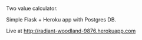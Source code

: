Two value calculator.

Simple Flask + Heroku app with Postgres DB. 

Live at http://radiant-woodland-9876.herokuapp.com
